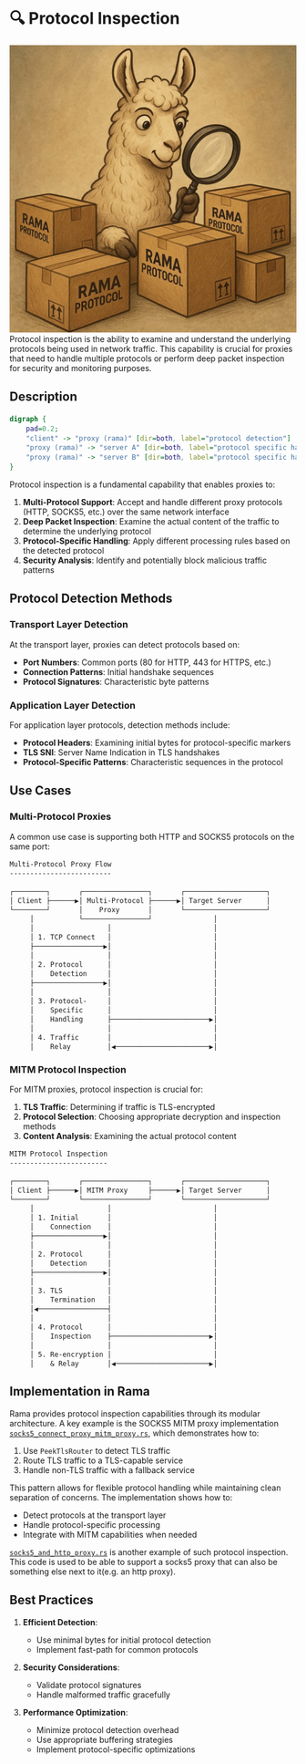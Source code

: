 # 🔍 Protocol Inspection

<div class="book-article-intro">
    <img src="../img/rama_inspect.jpg" alt="artistical representation of rama protocol inspection as llama examining packages with a magnifying glass">
    <div>
        Protocol inspection is the ability to examine and understand the underlying protocols being used in network traffic. This capability is crucial for proxies that need to handle multiple protocols or perform deep packet inspection for security and monitoring purposes.
    </div>
</div>

## Description

<div class="book-article-image-center">

```dot process
digraph {
    pad=0.2;
    "client" -> "proxy (rama)" [dir=both, label="protocol detection"]
    "proxy (rama)" -> "server A" [dir=both, label="protocol specific handling"]
    "proxy (rama)" -> "server B" [dir=both, label="protocol specific handling"]
}
```

</div>

Protocol inspection is a fundamental capability that enables proxies to:

1. **Multi-Protocol Support**: Accept and handle different proxy protocols (HTTP, SOCKS5, etc.) over the same network interface
2. **Deep Packet Inspection**: Examine the actual content of the traffic to determine the underlying protocol
3. **Protocol-Specific Handling**: Apply different processing rules based on the detected protocol
4. **Security Analysis**: Identify and potentially block malicious traffic patterns

## Protocol Detection Methods

### Transport Layer Detection

At the transport layer, proxies can detect protocols based on:

- **Port Numbers**: Common ports (80 for HTTP, 443 for HTTPS, etc.)
- **Connection Patterns**: Initial handshake sequences
- **Protocol Signatures**: Characteristic byte patterns

### Application Layer Detection

For application layer protocols, detection methods include:

- **Protocol Headers**: Examining initial bytes for protocol-specific markers
- **TLS SNI**: Server Name Indication in TLS handshakes
- **Protocol-Specific Patterns**: Characteristic sequences in the protocol

## Use Cases

### Multi-Protocol Proxies

A common use case is supporting both HTTP and SOCKS5 protocols on the same port:

```plaintext
Multi-Protocol Proxy Flow
-------------------------

┌────────┐       ┌────────────────┐       ┌────────────────────┐
│ Client ├──────▶│ Multi-Protocol ├──────▶│ Target Server      │
└────────┘       │    Proxy       │       └────────────────────┘
     │           └────────────────┘               │
     │                  │                         │
     │ 1. TCP Connect   │                         │
     ├─────────────────▶│                         │
     │                  │                         │
     │ 2. Protocol      │                         │
     │    Detection     │                         │
     ├─────────────────▶│                         │
     │                  │                         │
     │ 3. Protocol-     │                         │
     │    Specific      │                         │
     │    Handling      ├────────────────────────▶│
     │                  │                         │
     │ 4. Traffic       │                         │
     │    Relay         │◀───────────────────────▶│
```

### MITM Protocol Inspection

For MITM proxies, protocol inspection is crucial for:

1. **TLS Traffic**: Determining if traffic is TLS-encrypted
2. **Protocol Selection**: Choosing appropriate decryption and inspection methods
3. **Content Analysis**: Examining the actual protocol content

```plaintext
MITM Protocol Inspection
------------------------

┌────────┐       ┌────────────────┐       ┌────────────────────┐
│ Client ├──────▶│ MITM Proxy     ├──────▶│ Target Server      │
└────────┘       └────────────────┘       └────────────────────┘
     │                  │                         │
     │ 1. Initial       │                         │
     │    Connection    │                         │
     ├─────────────────▶│                         │
     │                  │                         │
     │ 2. Protocol      │                         │
     │    Detection     │                         │
     ├─────────────────▶│                         │
     │                  │                         │
     │ 3. TLS           │                         │
     │    Termination   │                         │
     │◀─────────────────┤                         │
     │                  │                         │
     │ 4. Protocol      │                         │
     │    Inspection    ├────────────────────────▶│
     │                  │                         │
     │ 5. Re-encryption │                         │
     │    & Relay       │◀───────────────────────▶│
```

## Implementation in Rama

Rama provides protocol inspection capabilities through its modular architecture. A key example is the SOCKS5 MITM proxy implementation [`socks5_connect_proxy_mitm_proxy.rs`](https://github.com/plabayo/rama/tree/main/examples/socks5_connect_proxy_mitm_proxy.rs), which demonstrates how to:

1. Use `PeekTlsRouter` to detect TLS traffic
2. Route TLS traffic to a TLS-capable service
3. Handle non-TLS traffic with a fallback service

This pattern allows for flexible protocol handling while maintaining clean separation of concerns. The implementation shows how to:

- Detect protocols at the transport layer
- Handle protocol-specific processing
- Integrate with MITM capabilities when needed

[`socks5_and_http_proxy.rs`](https://github.com/plabayo/rama/tree/main/examples/socks5_and_http_proxy.rs) is another example of such protocol inspection. This code is used to be able to support a socks5 proxy that can also be something else next to it(e.g. an http proxy).

## Best Practices

1. **Efficient Detection**:
   - Use minimal bytes for initial protocol detection
   - Implement fast-path for common protocols

2. **Security Considerations**:
   - Validate protocol signatures
   - Handle malformed traffic gracefully

3. **Performance Optimization**:
   - Minimize protocol detection overhead
   - Use appropriate buffering strategies
   - Implement protocol-specific optimizations
